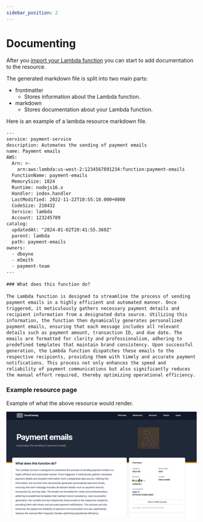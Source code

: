 ```yaml
---
sidebar_position: 2
---
```


# Documenting

After you [import your Lambda function](/docs/overview/guides/resources/AWS/Lambda/adding-lambda-resource) you can start to add documentation to the resource.

The generated markdown file is split into two main parts:

- frontmatter
  - Stores information about the Lambda function.
- markdown 
  - Stores documentation about your Lambda function.

Here is an example of a lambda resource markdown file.

```mdx
---
service: payment-service
description: Automates the sending of payment emails
name: Payment emails
AWS:
  Arn: >-
    arn:aws:lambda:us-west-2:1234567891234:function:payment-emails
  FunctionName: payment-emails
  MemorySize: 1024
  Runtime: nodejs16.x
  Handler: index.handler
  LastModified: 2022-11-22T10:55:10.000+0000
  CodeSize: 210432
  Service: lambda
  Account: 123245789
catalog:
  updatedAt: "2024-01-02T20:41:55.360Z"
  parent: lambda
  path: payment-emails
owners:
  - dboyne
  - mSmith
  - payment-team
---

### What does this function do?

The Lambda function is designed to streamline the process of sending payment emails in a highly efficient and automated manner. Once triggered, it meticulously gathers necessary payment details and recipient information from a designated data source. Utilizing this information, the function then dynamically generates personalized payment emails, ensuring that each message includes all relevant details such as payment amount, transaction ID, and due date. The emails are formatted for clarity and professionalism, adhering to predefined templates that maintain brand consistency. Upon successful generation, the Lambda function dispatches these emails to the respective recipients, providing them with timely and accurate payment notifications. This process not only enhances the speed and reliability of payment communications but also significantly reduces the manual effort required, thereby optimizing operational efficiency.

```

### Example resource page

Example of what the above resource would render.

![Lambda Example](./img/lambda-example.png)